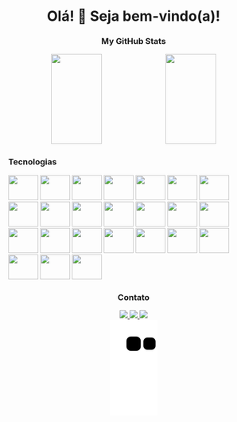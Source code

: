   <div align='center'>
    <h1>Olá! 👋 Seja bem-vindo(a)!</h1>
    <h3>My GitHub Stats</h3>
    <img width='45%' height='180em' src='https://github-readme-stats.vercel.app/api?username=KamilaMattos&count_private=true&show_icons=true&theme=dracula&include_all_commits=true&count_private=true&hide_border=true'/>
    <img width='45%' height='180em' src='https://github-readme-stats.vercel.app/api/top-langs/?username=KamilaMattos&count_private=true&layout=compact&langs_count=16&theme=dracula&hide_border=true'/>
  </div>

<div>
  <h3>Tecnologias</h3>
  <img height='50' width='60' src="https://cdn.jsdelivr.net/gh/devicons/devicon@latest/icons/dotnetcore/dotnetcore-original.svg" />
  <img height='50' width='60' src="https://cdn.jsdelivr.net/gh/devicons/devicon@latest/icons/csharp/csharp-plain.svg" />
  <img height='50' width='60' src="https://cdn.jsdelivr.net/gh/devicons/devicon/icons/javascript/javascript-original.svg" />
  <img height='50' width='60' src="https://cdn.jsdelivr.net/gh/devicons/devicon/icons/react/react-original.svg" />
  <img height='50' width='60' src="https://cdn.jsdelivr.net/gh/devicons/devicon/icons/nodejs/nodejs-original.svg" />
  <img height='50' width='60' src="https://cdn.jsdelivr.net/gh/devicons/devicon/icons/typescript/typescript-original.svg" />
  <img height='50' width='60' src="https://cdn.jsdelivr.net/gh/devicons/devicon/icons/python/python-original.svg" />
  
  <img height='50' width='60' src="https://cdn.jsdelivr.net/gh/devicons/devicon/icons/html5/html5-original.svg" />
  <img height='50' width='60' src="https://cdn.jsdelivr.net/gh/devicons/devicon/icons/css3/css3-original.svg" />
  <img height='50' width='60' src="https://cdn.jsdelivr.net/gh/devicons/devicon@latest/icons/sass/sass-original.svg" />
  <img height='50' width='60' src="https://cdn.jsdelivr.net/gh/devicons/devicon@latest/icons/figma/figma-original.svg" />
          
  
  <img height='50' width='60' src="https://cdn.jsdelivr.net/gh/devicons/devicon/icons/jest/jest-plain.svg" />
  <img height='50' width='60' src="https://cdn.jsdelivr.net/gh/devicons/devicon@latest/icons/cypressio/cypressio-original-wordmark.svg" />
  <img height='50' width='60' src="https://cdn.jsdelivr.net/gh/devicons/devicon@latest/icons/jasmine/jasmine-original-wordmark.svg" />
  
  <img height='50' width='60' src="https://cdn.jsdelivr.net/gh/devicons/devicon/icons/postgresql/postgresql-original.svg" />
  <img height='50' width='60' src="https://cdn.jsdelivr.net/gh/devicons/devicon@latest/icons/microsoftsqlserver/microsoftsqlserver-original-wordmark.svg" />
  <img height='50' width='60' src="https://cdn.jsdelivr.net/gh/devicons/devicon@latest/icons/mongodb/mongodb-original-wordmark.svg" />
  
  <img height='50' width='60' src="https://cdn.jsdelivr.net/gh/devicons/devicon/icons/git/git-original.svg" />
  <img height='50' width='60' src="https://cdn.jsdelivr.net/gh/devicons/devicon@latest/icons/github/github-original-wordmark.svg" />
  <img height='50' width='60' src="https://cdn.jsdelivr.net/gh/devicons/devicon@latest/icons/gitlab/gitlab-original-wordmark.svg" />
          
  
  <img height='50' width='60' src="https://cdn.jsdelivr.net/gh/devicons/devicon/icons/docker/docker-plain.svg" />
  <img height='50' width='60' src="https://cdn.jsdelivr.net/gh/devicons/devicon@latest/icons/circleci/circleci-plain-wordmark.svg" />
  <img height='50' width='60' src="https://cdn.jsdelivr.net/gh/devicons/devicon/icons/azure/azure-original.svg" />

  <img height='50' width='60' src="https://cdn.jsdelivr.net/gh/devicons/devicon@latest/icons/jira/jira-original-wordmark.svg" />
          
  
          
</div>

<div align='center'>
  <h3>Contato</h3>
  <a href='https://www.linkedin.com/in/kamilamattos/' target='_blank'><img src='https://img.shields.io/badge/LinkedIn-0077B5?style=for-the-badge&logo=linkedin&logoColor=white'>
  <a href='https://portfolio-kamila-mattos.vercel.app/' target='_blank'><img src='https://img.shields.io/badge/Portfolio-See%20my%20personal%20portfolio-ff6e96?style=for-the-badge&logo=GoogleChrome'>
  <a href='mailto:kamila_mattos@hotmail.com' target='_blank'><img src='https://img.shields.io/badge/Email-4285f4?style=for-the-badge&logo=microsoftoutlook&logoColor=white'>
</div>
<div align='center'>
<img src='https://github.com/KamilaMattos/KamilaMattos/blob/output/github-contribution-grid-snake.svg'/>
</div>




